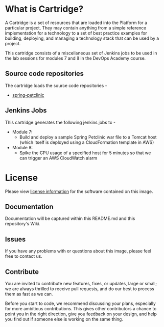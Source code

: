 # What is Cartridge?

A Cartridge is a set of resources that are loaded into the Platform for a particular project. They may contain anything from a simple reference implementation for a technology to a set of best practice examples for building, deploying, and managing a technology stack that can be used by a project.

This cartridge consists of a miscellaneous set of Jenkins jobs to be used in the lab sessions for modules 7 and 8 in the DevOps Academy course.
## Source code repositories

The cartridge loads the source code repositories -

* [spring-petclinic](https://github.com/spring-projects/spring-petclinic.git)

## Jenkins Jobs

This cartridge generates the following jenkins jobs to -

- Module 7:
	- Build and deploy a sample Spring Petclinic war file to a Tomcat host (which itself is deployed using a CloudFormation template in AWS)
- Module 8:
	- Spike the CPU usage of a specified host for 5 minutes so that we can trigger an AWS CloudWatch alarm

# License
Please view [license information](LICENSE.md) for the software contained on this image.

## Documentation
Documentation will be captured within this README.md and this repository's Wiki.

## Issues
If you have any problems with or questions about this image, please feel free to contact us.

## Contribute
You are invited to contribute new features, fixes, or updates, large or small; we are always thrilled to receive pull requests, and do our best to process them as fast as we can.

Before you start to code, we recommend discussing your plans, especially for more ambitious contributions. This gives other contributors a chance to point you in the right direction, give you feedback on your design, and help you find out if someone else is working on the same thing.
